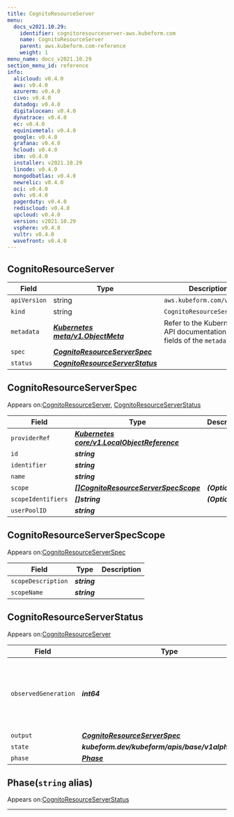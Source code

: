 ```yaml
---
title: CognitoResourceServer
menu:
  docs_v2021.10.29:
    identifier: cognitoresourceserver-aws.kubeform.com
    name: CognitoResourceServer
    parent: aws.kubeform.com-reference
    weight: 1
menu_name: docs_v2021.10.29
section_menu_id: reference
info:
  alicloud: v0.4.0
  aws: v0.4.0
  azurerm: v0.4.0
  civo: v0.4.0
  datadog: v0.4.0
  digitalocean: v0.4.0
  dynatrace: v0.4.0
  ec: v0.4.0
  equinixmetal: v0.4.0
  google: v0.4.0
  grafana: v0.4.0
  hcloud: v0.4.0
  ibm: v0.4.0
  installer: v2021.10.29
  linode: v0.4.0
  mongodbatlas: v0.4.0
  newrelic: v0.4.0
  oci: v0.4.0
  ovh: v0.4.0
  pagerduty: v0.4.0
  rediscloud: v0.4.0
  upcloud: v0.4.0
  version: v2021.10.29
  vsphere: v0.4.0
  vultr: v0.4.0
  wavefront: v0.4.0
---
```


## CognitoResourceServer
| Field | Type | Description |
| ------ | ----- | ----------- |
| `apiVersion` | string | `aws.kubeform.com/v1alpha1` |
|    `kind` | string | `CognitoResourceServer` |
| `metadata` | ***[Kubernetes meta/v1.ObjectMeta](https://v1-18.docs.kubernetes.io/docs/reference/generated/kubernetes-api/v1.18/#objectmeta-v1-meta)***|Refer to the Kubernetes API documentation for the fields of the `metadata` field.|
| `spec` | ***[CognitoResourceServerSpec](#cognitoresourceserverspec)***||
| `status` | ***[CognitoResourceServerStatus](#cognitoresourceserverstatus)***||
## CognitoResourceServerSpec

Appears on:[CognitoResourceServer](#cognitoresourceserver), [CognitoResourceServerStatus](#cognitoresourceserverstatus)

| Field | Type | Description |
| ------ | ----- | ----------- |
| `providerRef` | ***[Kubernetes core/v1.LocalObjectReference](https://v1-18.docs.kubernetes.io/docs/reference/generated/kubernetes-api/v1.18/#localobjectreference-v1-core)***||
| `id` | ***string***||
| `identifier` | ***string***||
| `name` | ***string***||
| `scope` | ***[[]CognitoResourceServerSpecScope](#cognitoresourceserverspecscope)***| ***(Optional)*** |
| `scopeIdentifiers` | ***[]string***| ***(Optional)*** |
| `userPoolID` | ***string***||
## CognitoResourceServerSpecScope

Appears on:[CognitoResourceServerSpec](#cognitoresourceserverspec)

| Field | Type | Description |
| ------ | ----- | ----------- |
| `scopeDescription` | ***string***||
| `scopeName` | ***string***||
## CognitoResourceServerStatus

Appears on:[CognitoResourceServer](#cognitoresourceserver)

| Field | Type | Description |
| ------ | ----- | ----------- |
| `observedGeneration` | ***int64***| ***(Optional)*** Resource generation, which is updated on mutation by the API Server.|
| `output` | ***[CognitoResourceServerSpec](#cognitoresourceserverspec)***| ***(Optional)*** |
| `state` | ***kubeform.dev/kubeform/apis/base/v1alpha1.State***| ***(Optional)*** |
| `phase` | ***[Phase](#phase)***| ***(Optional)*** |
## Phase(`string` alias)

Appears on:[CognitoResourceServerStatus](#cognitoresourceserverstatus)

---
